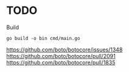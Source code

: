 # TODO







Build
```shell
go build -o bin cmd/main.go
```










https://github.com/boto/botocore/issues/1348
https://github.com/boto/botocore/pull/2091
https://github.com/boto/botocore/pull/1835